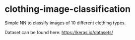 # clothing-image-classification
Simple NN to classify images of 10 different clothing types. 

Dataset can be found here: https://keras.io/datasets/
